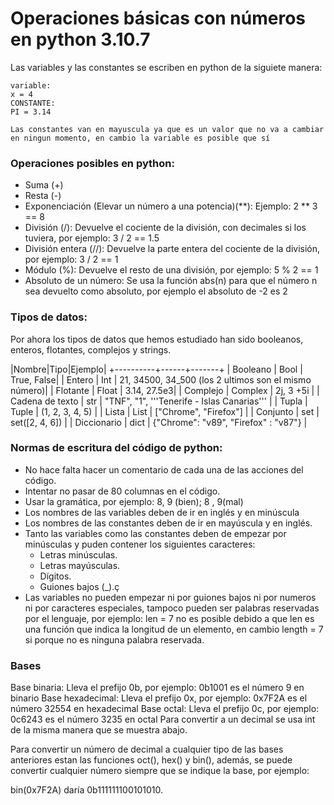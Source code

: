 # Operaciones básicas con números en python 3.10.7

Las variables y las constantes se escriben en python de la siguiete manera:
```
variable:
x = 4
CONSTANTE:
PI = 3.14

Las constantes van en mayuscula ya que es un valor que no va a cambiar en ningun momento, en cambio la variable es posible que sí

```

### Operaciones posibles en python:

+ Suma (+)
+ Resta (-)
+ Exponenciación (Elevar un número a una potencia)(**): Ejemplo: 2 ** 3 == 8
+ División (/): Devuelve el cociente de la división, con decimales si los tuviera, por ejemplo: 3 / 2 == 1.5
+ División entera (//): Devuelve la parte entera del cociente de la división, por ejemplo: 3 / 2 == 1
+ Módulo (%): Devuelve el resto de una división, por ejemplo: 5 % 2 == 1
+ Absoluto de un número: Se usa la función abs(n) para que el número n sea devuelto como absoluto, por ejemplo el absoluto de -2 es 2

### Tipos de datos:

Por ahora los tipos de datos que hemos estudiado han sido booleanos, enteros, flotantes, complejos y strings.

|Nombre|Tipo|Ejemplo|
+----------+------+-------+
| Booleano | Bool | True, False|
| Entero | Int | 21, 34500, 34_500 (los 2 ultimos son el mismo número)|
| Flotante | Float | 3.14, 27.5e3|
| Complejo | Complex | 2j, 3 +5i |
| Cadena de texto | str | "TNF", "1", '''Tenerife - Islas Canarias''' |
| Tupla | Tuple | (1, 2, 3, 4, 5) |
| Lista | List | ["Chrome", "Firefox"] |
| Conjunto | set | set([2, 4, 6]) |
| Diccionario | dict | {"Chrome": "v89", "Firefox" : "v87"} |


### Normas de escritura del código de python:

+ No hace falta hacer un comentario de cada una de las acciones del código.
+ Intentar no pasar de 80 columnas en el código.
+ Usar la gramática, por ejemplo: 8, 9 (bien); 8 , 9(mal)
+ Los nombres de las variables deben de ir en inglés y en minúscula
+ Los nombres de las constantes deben de ir en mayúscula y en inglés.
+ Tanto las variables como las constantes deben de empezar por minúsculas y puden contener los siguientes caracteres:
    + Letras minúsculas.
    + Letras mayúsculas.
    + Dígitos.
    + Guiones bajos (_).ç
+ Las variables no pueden empezar ni por guiones bajos ni por numeros ni por caracteres especiales, tampoco pueden ser palabras reservadas por el lenguaje, por ejemplo: len = 7 no es posible debido a que len es una función que indica la longitud de un elemento, en cambio length = 7 si porque no es ninguna palabra reservada.


### Bases

Base binaria:
Lleva el prefijo 0b, por ejemplo:
0b1001 es el número 9 en binario
Base hexadecimal:
Lleva el prefijo 0x, por ejemplo:
0x7F2A es el número 32554 en hexadecimal
Base octal:
Lleva el prefijo 0c, por ejemplo:
0c6243 es el número 3235 en octal
Para convertir a un decimal se usa int de la misma manera que se muestra abajo.


Para convertir un número de decimal a cualquier tipo de las bases anteriores estan las funciones oct(), hex() y bin(), además, se puede convertir cualquier número siempre que se indique la base, por ejemplo:

bin(0x7F2A) daría 0b111111100101010.